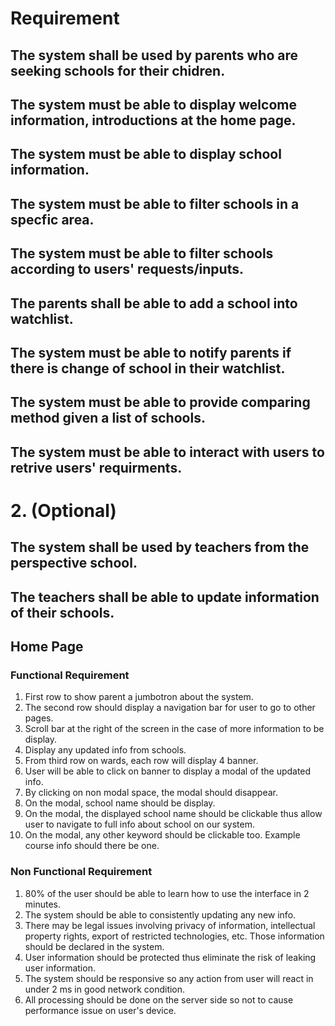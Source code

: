 # Requirement 


## The system shall be used by parents who are seeking schools for their chidren.

## The system must be able to display welcome information, introductions at the home page.

## The system must be able to display school information.

## The system must be able to filter schools in a specfic area.

## The system must be able to filter schools according to users' requests/inputs.

## The parents shall be able to add a school into watchlist.

## The system must be able to notify parents if there is change of school in their watchlist.

## The system must be able to provide comparing method given a list of schools. 

## The system must be able to interact with users to retrive users' requirments.


# 2. (Optional)
## The system shall be used by teachers from the perspective school.

## The teachers shall be able to update information of their schools.


## Home Page
### Functional Requirement

1. First row to show parent a jumbotron about the system.
2. The second row should display a navigation bar for user to go to other pages. 
3.  Scroll bar at the right of the screen in the case of more information to be display.
4. Display any updated info from schools.
5.  From third row on wards, each row will display 4 banner.
6.  User will be able to click on banner to display a modal of the updated info.
7.  By clicking on non modal space, the modal should disappear. 
8.  On the modal, school name should be display.
9.  On the modal, the displayed school name should be clickable thus allow user to navigate to full info about school on our system. 
10.  On the modal, any other keyword should be clickable too. Example course info should there be one.

### Non Functional Requirement

1. 80% of the user should be able to learn how to use the interface in 2 minutes.
2. The system should be able to consistently updating any new info.
3. There may be legal issues involving privacy of information, intellectual property rights, export of restricted technologies, etc. Those information should be declared in the system.
4. User information should be protected thus eliminate the risk of leaking user information.
5. The system should be responsive so any action from user will react in under 2 ms in good network condition.
6. All processing should be done on the server side so not to cause performance issue on user's device.  